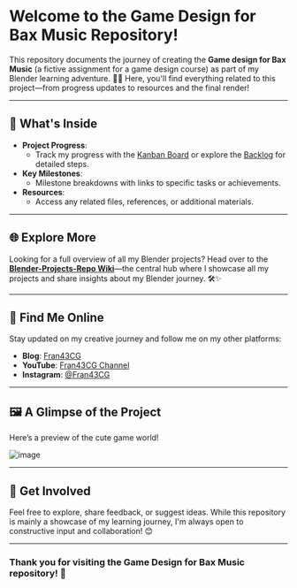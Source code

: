 # Welcome to the Game Design for Bax Music Repository!

This repository documents the journey of creating the **Game design for Bax Music** (a fictive assignment for a game design course) as part of my Blender learning adventure. 🎨✨ Here, you'll find everything related to this project—from progress updates to resources and the final render!

---

## 📌 What's Inside

- **Project Progress**:
  - Track my progress with the [Kanban Board](https://github.com/users/ux-fran/projects/66/views/2) or explore the [Backlog](https://github.com/users/ux-fran/projects/66/views/1) for detailed steps.
- **Key Milestones**:
  - Milestone breakdowns with links to specific tasks or achievements.
- **Resources**:
  - Access any related files, references, or additional materials.

---

## 🌐 Explore More

Looking for a full overview of all my Blender projects? Head over to the **[Blender-Projects-Repo Wiki](https://github.com/ux-fran/blender-projects-repo/wiki)**—the central hub where I showcase all my projects and share insights about my Blender journey. 🛠️✨

---

## 🔗 Find Me Online

Stay updated on my creative journey and follow me on my other platforms:

- **Blog**: [Fran43CG](https://www.fran43cg.com)  
- **YouTube**: [Fran43CG Channel](https://www.youtube.com/@Fran43CG)  
- **Instagram**: [@Fran43CG](https://www.instagram.com/fran43cg/)  

---

## 🖼️ A Glimpse of the Project

Here’s a preview of the cute game world! 

![image](https://github.com/user-attachments/assets/ad89f602-583b-436b-9841-ff4fefea4d1d)



---

## 🤝 Get Involved

Feel free to explore, share feedback, or suggest ideas. While this repository is mainly a showcase of my learning journey, I'm always open to constructive input and collaboration! 😊

---

### Thank you for visiting the Game Design for Bax Music repository! 🎉
